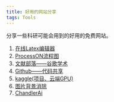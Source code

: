 ```yaml
---
title: 好用的网站分享
tags: Tools
---
```


分享一些科研可能会用到的好用的免费网站。

<!--more-->

1. [在线Latex编辑器](https://www.latexlive.com/)
2. [ProcessON流程图](https://www.processon.com/)
3. [文献部落——谷歌学术](http://459.org/)
4. [Github——代码共享](https://github.com/)
5. [kaggle(项目、云端GPU)](https://www.kaggle.com/)
6. [图片背景消除](https://www.remove.bg/zh/upload)
7. [ChandlerAi](https://mychandler.bet/chat)
